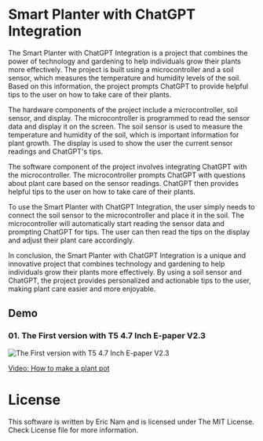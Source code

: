 # Smart Planter with ChatGPT Integration

The Smart Planter with ChatGPT Integration is a project that combines the power of technology and gardening to help individuals grow their plants more effectively. The project is built using a microcontroller and a soil sensor, which measures the temperature and humidity levels of the soil. Based on this information, the project prompts ChatGPT to provide helpful tips to the user on how to take care of their plants.

The hardware components of the project include a microcontroller, soil sensor, and display. The microcontroller is programmed to read the sensor data and display it on the screen. The soil sensor is used to measure the temperature and humidity of the soil, which is important information for plant growth. The display is used to show the user the current sensor readings and ChatGPT's tips.

The software component of the project involves integrating ChatGPT with the microcontroller. The microcontroller prompts ChatGPT with questions about plant care based on the sensor readings. ChatGPT then provides helpful tips to the user on how to take care of their plants. 

To use the Smart Planter with ChatGPT Integration, the user simply needs to connect the soil sensor to the microcontroller and place it in the soil. The microcontroller will automatically start reading the sensor data and prompting ChatGPT for tips. The user can then read the tips on the display and adjust their plant care accordingly.

In conclusion, the Smart Planter with ChatGPT Integration is a unique and innovative project that combines technology and gardening to help individuals grow their plants more effectively. By using a soil sensor and ChatGPT, the project provides personalized and actionable tips to the user, making plant care easier and more enjoyable.

## Demo 

### 01. The First version with T5 4.7 Inch E-paper V2.3
![The First version with T5 4.7 Inch E-paper V2.3](Demos/01_AIPlantPot_v1.gif)

[Video: How to make a plant pot](https://youtu.be/x3e_vu3tHkg)

# License

 This software is written by Eric Nam and is licensed under The MIT License. Check License file for more information.    